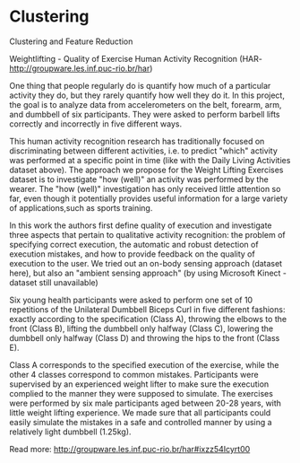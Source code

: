 # Clustering
Clustering and Feature Reduction

Weightlifting - Quality of Exercise
Human Activity Recognition (HAR-http://groupware.les.inf.puc-rio.br/har)

One thing that people regularly do is quantify how much of a particular activity they do, but they rarely quantify how well they do it. In this project, the goal is to analyze data from accelerometers on the belt, forearm, arm, and dumbbell of six participants. They were asked to perform barbell lifts correctly and incorrectly in five different ways.



This human activity recognition research has traditionally focused on discriminating between different activities, i.e. to predict "which" activity was performed at a specific point in time (like with the Daily Living Activities dataset above). The approach we propose for the Weight Lifting Exercises dataset is to investigate "how (well)" an activity was performed by the wearer. The "how (well)" investigation has only received little attention so far, even though it potentially provides useful information for a large variety of applications,such as sports training.

In this work the authors first define quality of execution and investigate three aspects that pertain to qualitative activity recognition: the problem of specifying correct execution, the automatic and robust detection of execution mistakes, and how to provide feedback on the quality of execution to the user. We tried out an on-body sensing approach (dataset here), but also an "ambient sensing approach" (by using Microsoft Kinect - dataset still unavailable)

Six young health participants were asked to perform one set of 10 repetitions of the Unilateral Dumbbell Biceps Curl in five different fashions: exactly according to the specification (Class A), throwing the elbows to the front (Class B), lifting the dumbbell only halfway (Class C), lowering the dumbbell only halfway (Class D) and throwing the hips to the front (Class E).

Class A corresponds to the specified execution of the exercise, while the other 4 classes correspond to common mistakes. Participants were supervised by an experienced weight lifter to make sure the execution complied to the manner they were supposed to simulate. The exercises were performed by six male participants aged between 20-28 years, with little weight lifting experience. We made sure that all participants could easily simulate the mistakes in a safe and controlled manner by using a relatively light dumbbell (1.25kg).

Read more: http://groupware.les.inf.puc-rio.br/har#ixzz54Icyrt00
